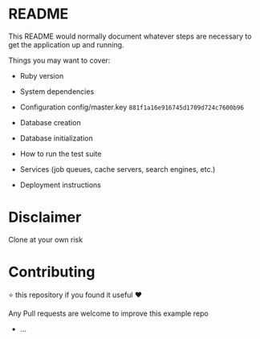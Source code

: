 # README

This README would normally document whatever steps are necessary to get the
application up and running.

Things you may want to cover:

* Ruby version

* System dependencies

* Configuration
  config/master.key 
  ```881f1a16e916745d1709d724c7600b96```

* Database creation

* Database initialization

* How to run the test suite

* Services (job queues, cache servers, search engines, etc.)

* Deployment instructions

# Disclaimer
Clone at your own risk

# Contributing
⭐️ this repository if you found it useful ❤️

Any Pull requests are welcome to improve this example repo

* ...
